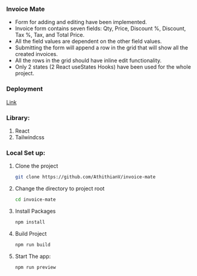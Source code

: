 ### Invoice Mate

- Form for adding and editing have been implemented.
- Invoice form contains seven fields: Qty, Price, Discount %, Discount, Tax %, Tax, and Total Price.
- All the field values are dependent on the other field values.
- Submitting the form will append a row in the grid that will show all the created invoices.
- All the rows in the grid should have inline edit functionality.
- Only 2 states (2 React useStates Hooks) have been used for the whole project.

### Deployment

[Link](https://invoice-mate.netlify.app/)

### Library:

1. React
2. Tailwindcss

### Local Set up:

1. Clone the project
   ```bash
   git clone https://github.com/AthithianV/invoice-mate
   ```
2. Change the directory to project root
   ```bash
   cd invoice-mate
   ```
3. Install Packages
   ```bash
   npm install
   ```
4. Build Project
   ```bash
   npm run build
   ```
5. Start The app:
   ```bash
   npm run preview
   ```
